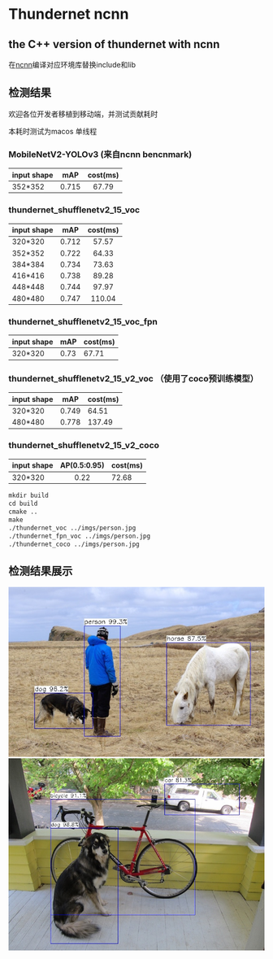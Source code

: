 # Thundernet ncnn

## the C++ version of thundernet with ncnn

在[ncnn](https://github.com/Tencent/ncnn)编译对应环境库替换include和lib



## 检测结果
欢迎各位开发者移植到移动端，并测试贡献耗时

本耗时测试为macos 单线程

### MobileNetV2-YOLOv3 (来自ncnn bencnmark)

|  input   shape           |      mAP      |  cost(ms)   
|--------------------|:-------------:|:-------------:|
| 352*352         | 0.715            |       67.79      |

### thundernet_shufflenetv2_15_voc

|  input   shape           |      mAP      |  cost(ms)   
|--------------------|:-------------:|:-------------:|
| 320*320         | 0.712            |     57.57        | 
| 352*352         | 0.722           |   64.33        | 
| 384*384         | 0.734            |  73.63            | 
| 416*416         | 0.738           |  89.28        | 
| 448*448         | 0.744           |  97.97           | 
| 480*480         | 0.747           |  110.04           | 


### thundernet_shufflenetv2_15_voc_fpn

|  input   shape           |      mAP      |   cost(ms)  | 
|--------------------|:-------------|:-------------|  
| 320*320         | 0.73            |  67.71      | 


### thundernet_shufflenetv2_15_v2_voc （使用了coco预训练模型）

 input   shape           |      mAP      |    cost(ms)  | 
|--------------------|:-------------:|:-------------|  
| 320*320         | 0.749            | 64.51      | 
| 480*480         | 0.778            | 137.49        | 


### thundernet_shufflenetv2_15_v2_coco

|  input   shape           |      AP(0.5:0.95)      |   cost(ms)  |    
|--------------------|:-------------:|:-------------|  
| 320*320         | 0.22            | 72.68      | 


```
mkdir build
cd build 
cmake ..
make 
./thundernet_voc ../imgs/person.jpg
./thundernet_fpn_voc ../imgs/person.jpg
./thundernet_coco ../imgs/person.jpg
```

## 检测结果展示
![avatar](imgs/person_res.jpg)
![avatar](imgs/dog_res.jpg)



